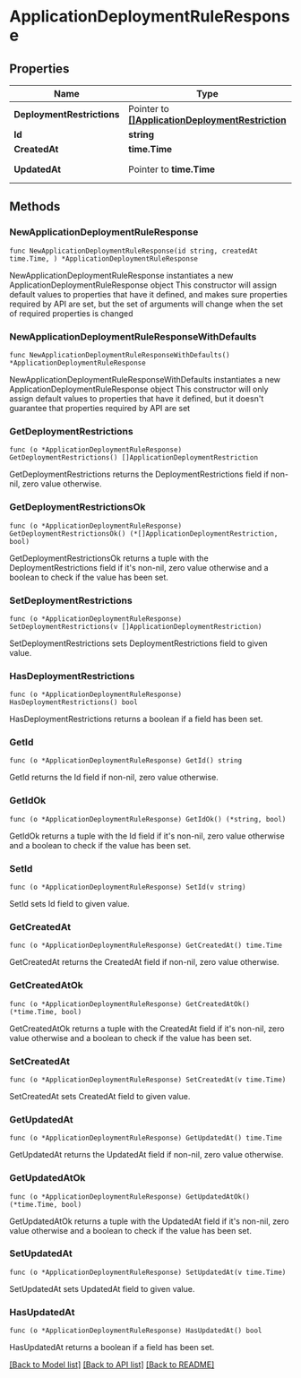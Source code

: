 # ApplicationDeploymentRuleResponse

## Properties

Name | Type | Description | Notes
------------ | ------------- | ------------- | -------------
**DeploymentRestrictions** | Pointer to [**[]ApplicationDeploymentRestriction**](ApplicationDeploymentRestriction.md) |  | [optional] 
**Id** | **string** |  | [readonly] 
**CreatedAt** | **time.Time** |  | [readonly] 
**UpdatedAt** | Pointer to **time.Time** |  | [optional] [readonly] 

## Methods

### NewApplicationDeploymentRuleResponse

`func NewApplicationDeploymentRuleResponse(id string, createdAt time.Time, ) *ApplicationDeploymentRuleResponse`

NewApplicationDeploymentRuleResponse instantiates a new ApplicationDeploymentRuleResponse object
This constructor will assign default values to properties that have it defined,
and makes sure properties required by API are set, but the set of arguments
will change when the set of required properties is changed

### NewApplicationDeploymentRuleResponseWithDefaults

`func NewApplicationDeploymentRuleResponseWithDefaults() *ApplicationDeploymentRuleResponse`

NewApplicationDeploymentRuleResponseWithDefaults instantiates a new ApplicationDeploymentRuleResponse object
This constructor will only assign default values to properties that have it defined,
but it doesn't guarantee that properties required by API are set

### GetDeploymentRestrictions

`func (o *ApplicationDeploymentRuleResponse) GetDeploymentRestrictions() []ApplicationDeploymentRestriction`

GetDeploymentRestrictions returns the DeploymentRestrictions field if non-nil, zero value otherwise.

### GetDeploymentRestrictionsOk

`func (o *ApplicationDeploymentRuleResponse) GetDeploymentRestrictionsOk() (*[]ApplicationDeploymentRestriction, bool)`

GetDeploymentRestrictionsOk returns a tuple with the DeploymentRestrictions field if it's non-nil, zero value otherwise
and a boolean to check if the value has been set.

### SetDeploymentRestrictions

`func (o *ApplicationDeploymentRuleResponse) SetDeploymentRestrictions(v []ApplicationDeploymentRestriction)`

SetDeploymentRestrictions sets DeploymentRestrictions field to given value.

### HasDeploymentRestrictions

`func (o *ApplicationDeploymentRuleResponse) HasDeploymentRestrictions() bool`

HasDeploymentRestrictions returns a boolean if a field has been set.

### GetId

`func (o *ApplicationDeploymentRuleResponse) GetId() string`

GetId returns the Id field if non-nil, zero value otherwise.

### GetIdOk

`func (o *ApplicationDeploymentRuleResponse) GetIdOk() (*string, bool)`

GetIdOk returns a tuple with the Id field if it's non-nil, zero value otherwise
and a boolean to check if the value has been set.

### SetId

`func (o *ApplicationDeploymentRuleResponse) SetId(v string)`

SetId sets Id field to given value.


### GetCreatedAt

`func (o *ApplicationDeploymentRuleResponse) GetCreatedAt() time.Time`

GetCreatedAt returns the CreatedAt field if non-nil, zero value otherwise.

### GetCreatedAtOk

`func (o *ApplicationDeploymentRuleResponse) GetCreatedAtOk() (*time.Time, bool)`

GetCreatedAtOk returns a tuple with the CreatedAt field if it's non-nil, zero value otherwise
and a boolean to check if the value has been set.

### SetCreatedAt

`func (o *ApplicationDeploymentRuleResponse) SetCreatedAt(v time.Time)`

SetCreatedAt sets CreatedAt field to given value.


### GetUpdatedAt

`func (o *ApplicationDeploymentRuleResponse) GetUpdatedAt() time.Time`

GetUpdatedAt returns the UpdatedAt field if non-nil, zero value otherwise.

### GetUpdatedAtOk

`func (o *ApplicationDeploymentRuleResponse) GetUpdatedAtOk() (*time.Time, bool)`

GetUpdatedAtOk returns a tuple with the UpdatedAt field if it's non-nil, zero value otherwise
and a boolean to check if the value has been set.

### SetUpdatedAt

`func (o *ApplicationDeploymentRuleResponse) SetUpdatedAt(v time.Time)`

SetUpdatedAt sets UpdatedAt field to given value.

### HasUpdatedAt

`func (o *ApplicationDeploymentRuleResponse) HasUpdatedAt() bool`

HasUpdatedAt returns a boolean if a field has been set.


[[Back to Model list]](../README.md#documentation-for-models) [[Back to API list]](../README.md#documentation-for-api-endpoints) [[Back to README]](../README.md)


